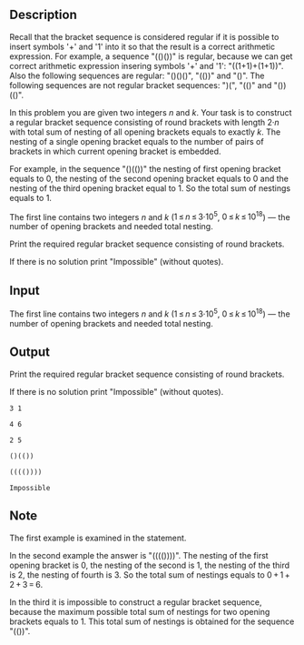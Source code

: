 ## Description

<div><p>Recall that the bracket sequence is considered regular if it is possible to insert symbols '<span class="tex-font-style-tt">+</span>' and '<span class="tex-font-style-tt">1</span>' into it so that the result is a correct arithmetic expression. For example, a sequence "<span class="tex-font-style-tt">(()())</span>" is regular, because we can get correct arithmetic expression insering symbols '<span class="tex-font-style-tt">+</span>' and '<span class="tex-font-style-tt">1</span>': "<span class="tex-font-style-tt">((1+1)+(1+1))</span>". Also the following sequences are regular: "<span class="tex-font-style-tt">()()()</span>", "<span class="tex-font-style-tt">(())</span>" and "<span class="tex-font-style-tt">()</span>". The following sequences are not regular bracket sequences: "<span class="tex-font-style-tt">)(</span>", "<span class="tex-font-style-tt">(()</span>" and "<span class="tex-font-style-tt">())(()</span>".</p><p>In this problem you are given two integers <span class="tex-span"><i>n</i></span> and <span class="tex-span"><i>k</i></span>. Your task is to construct a regular bracket sequence consisting of round brackets with length <span class="tex-span">2·<i>n</i></span> with total sum of nesting of all opening brackets equals to exactly <span class="tex-span"><i>k</i></span>. The nesting of a single opening bracket equals to the number of pairs of brackets in which current opening bracket is embedded.</p><p>For example, in the sequence "<span class="tex-font-style-tt">()(())</span>" the nesting of first opening bracket equals to <span class="tex-span">0</span>, the nesting of the second opening bracket equals to <span class="tex-span">0</span> and the nesting of the third opening bracket equal to <span class="tex-span">1</span>. So the total sum of nestings equals to <span class="tex-span">1</span>.</p></div><div class="input-specification"><p>The first line contains two integers <span class="tex-span"><i>n</i></span> and <span class="tex-span"><i>k</i></span> (<span class="tex-span">1 ≤ <i>n</i> ≤ 3·10<sup class="upper-index">5</sup></span>, <span class="tex-span">0 ≤ <i>k</i> ≤ 10<sup class="upper-index">18</sup></span>)&nbsp;— the number of opening brackets and needed total nesting.</p></div><div class="output-specification"><p>Print the required regular bracket sequence consisting of round brackets.</p><p>If there is no solution print "<span class="tex-font-style-tt">Impossible</span>" (without quotes).</p></div>

## Input

<p>The first line contains two integers <span class="tex-span"><i>n</i></span> and <span class="tex-span"><i>k</i></span> (<span class="tex-span">1 ≤ <i>n</i> ≤ 3·10<sup class="upper-index">5</sup></span>, <span class="tex-span">0 ≤ <i>k</i> ≤ 10<sup class="upper-index">18</sup></span>)&nbsp;— the number of opening brackets and needed total nesting.</p>

## Output

<p>Print the required regular bracket sequence consisting of round brackets.</p><p>If there is no solution print "<span class="tex-font-style-tt">Impossible</span>" (without quotes).</p>





```input1
3 1

```




```input2
4 6

```




```input3
2 5

```




```output1
()(())
```




```output2
(((())))
```




```output3
Impossible

```



## Note

<p>The first example is examined in the statement.</p><p>In the second example the answer is "<span class="tex-font-style-tt">(((())))</span>". The nesting of the first opening bracket is <span class="tex-span">0</span>, the nesting of the second is <span class="tex-span">1</span>, the nesting of the third is <span class="tex-span">2</span>, the nesting of fourth is <span class="tex-span">3</span>. So the total sum of nestings equals to <span class="tex-span">0 + 1 + 2 + 3 = 6</span>.</p><p>In the third it is impossible to construct a regular bracket sequence, because the maximum possible total sum of nestings for two opening brackets equals to <span class="tex-span">1</span>. This total sum of nestings is obtained for the sequence "<span class="tex-font-style-tt">(())</span>".</p>
